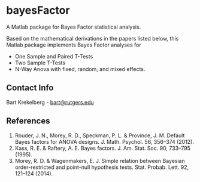 # bayesFactor
A Matlab package for Bayes Factor statistical analysis.

Based on the mathematical derivations in the papers listed below, this Matlab package implements Bayes Factor analyses for 

* One Sample and Paired T-Tests
* Two Sample T-Tests
* N-Way Anova with fixed, random, and mixed effects. 

## Contact Info
Bart Krekelberg - bart@rutgers.edu

## References
1. Rouder, J. N., Morey, R. D., Speckman, P. L. & Province, J. M. Default Bayes factors for ANOVA designs. J. Math. Psychol. 56, 356–374 (2012).
2. Kass, R. E. & Raftery, A. E. Bayes factors. J. Am. Stat. Soc. 90, 733–795 (1995).
3. Morey, R. D. & Wagenmakers, E. J. Simple relation between Bayesian order-restricted and point-null hypothesis tests. Stat. Probab. Lett. 92, 121–124 (2014).


